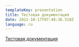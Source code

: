 ```yaml
---
templateKey: presentation
title: Тестовая документация
date: 2022-10-17T07:49:36.518Z
language: ru
---
```


[Тестовая документация](https://drive.google.com/file/d/1FLii3zqWub-bOmq65zfBGVt7uvAEGDaV/view?usp=sharing)
